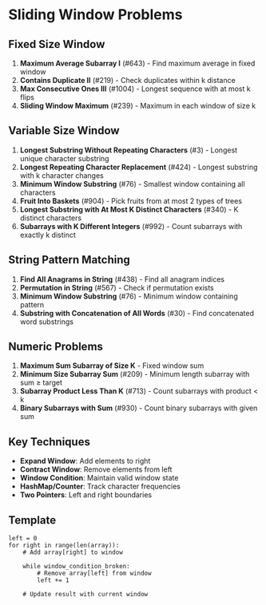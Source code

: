 # Sliding Window Problems

## Fixed Size Window
1. **Maximum Average Subarray I** (#643) - Find maximum average in fixed window
2. **Contains Duplicate II** (#219) - Check duplicates within k distance
3. **Max Consecutive Ones III** (#1004) - Longest sequence with at most k flips
4. **Sliding Window Maximum** (#239) - Maximum in each window of size k

## Variable Size Window
1. **Longest Substring Without Repeating Characters** (#3) - Longest unique character substring
2. **Longest Repeating Character Replacement** (#424) - Longest substring with k character changes
3. **Minimum Window Substring** (#76) - Smallest window containing all characters
4. **Fruit Into Baskets** (#904) - Pick fruits from at most 2 types of trees
5. **Longest Substring with At Most K Distinct Characters** (#340) - K distinct characters
6. **Subarrays with K Different Integers** (#992) - Count subarrays with exactly k distinct

## String Pattern Matching
1. **Find All Anagrams in String** (#438) - Find all anagram indices
2. **Permutation in String** (#567) - Check if permutation exists
3. **Minimum Window Substring** (#76) - Minimum window containing pattern
4. **Substring with Concatenation of All Words** (#30) - Find concatenated word substrings

## Numeric Problems
1. **Maximum Sum Subarray of Size K** - Fixed window sum
2. **Minimum Size Subarray Sum** (#209) - Minimum length subarray with sum ≥ target
3. **Subarray Product Less Than K** (#713) - Count subarrays with product < k
4. **Binary Subarrays with Sum** (#930) - Count binary subarrays with given sum

## Key Techniques
- **Expand Window**: Add elements to right
- **Contract Window**: Remove elements from left
- **Window Condition**: Maintain valid window state
- **HashMap/Counter**: Track character frequencies
- **Two Pointers**: Left and right boundaries

## Template
```
left = 0
for right in range(len(array)):
    # Add array[right] to window
    
    while window_condition_broken:
        # Remove array[left] from window
        left += 1
    
    # Update result with current window
```